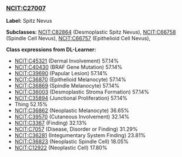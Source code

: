 
### [NCIT:C27007](http://purl.obolibrary.org/obo/NCIT_C27007)
**Label:** Spitz Nevus

**Subclasses:** [NCIT:C82864](http://purl.obolibrary.org/obo/NCIT_C82864) (Desmoplastic Spitz Nevus), [NCIT:C66758](http://purl.obolibrary.org/obo/NCIT_C66758) (Spindle Cell Nevus), [NCIT:C66757](http://purl.obolibrary.org/obo/NCIT_C66757) (Epithelioid Cell Nevus), 

**Class expressions from DL-Learner:**

- [NCIT:C45321](http://purl.obolibrary.org/obo/NCIT_C45321) (Dermal Involvement) 57.14%
- [NCIT:C40430](http://purl.obolibrary.org/obo/NCIT_C40430) (BRAF Gene Mutation) 57.14%
- [NCIT:C39690](http://purl.obolibrary.org/obo/NCIT_C39690) (Papular Lesion) 57.14%
- [NCIT:C36870](http://purl.obolibrary.org/obo/NCIT_C36870) (Epithelioid Melanocyte) 57.14%
- [NCIT:C36869](http://purl.obolibrary.org/obo/NCIT_C36869) (Spindle Melanocyte) 57.14%
- [NCIT:C36003](http://purl.obolibrary.org/obo/NCIT_C36003) (Desmoplastic Stroma Formation) 57.14%
- [NCIT:C35894](http://purl.obolibrary.org/obo/NCIT_C35894) (Junctional Proliferation) 57.14%
- Thing 52.15%
- [NCIT:C36862](http://purl.obolibrary.org/obo/NCIT_C36862) (Neoplastic Melanocyte) 36.65%
- [NCIT:C39570](http://purl.obolibrary.org/obo/NCIT_C39570) (Cutaneous Involvement) 32.14%
- [NCIT:C3367](http://purl.obolibrary.org/obo/NCIT_C3367) (Finding) 32.13%
- [NCIT:C7057](http://purl.obolibrary.org/obo/NCIT_C7057) (Disease, Disorder or Finding) 31.29%
- [NCIT:C36281](http://purl.obolibrary.org/obo/NCIT_C36281) (Integumentary System Finding) 23.81%
- [NCIT:C36823](http://purl.obolibrary.org/obo/NCIT_C36823) (Neoplastic Spindle Cell) 18.05%
- [NCIT:C12922](http://purl.obolibrary.org/obo/NCIT_C12922) (Neoplastic Cell) 17.80%


